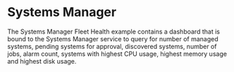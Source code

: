 # Systems Manager

The Systems Manager Fleet Health example contains a dashboard that is bound to the Systems Manager service to query for number of managed systems, pending systems for approval, discovered systems, number of jobs, alarm count, systems with highest CPU usage, highest memory usage and highest disk usage.